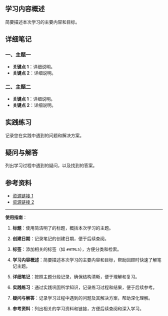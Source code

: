 ## **学习内容概述**

简要描述本次学习的主要内容和目标。

## **详细笔记**

### **一、主题一**

- **关键点 1**：详细说明。
- **关键点 2**：详细说明。

### **二、主题二**

- **关键点 1**：详细说明。
- **关键点 2**：详细说明。

## **实践练习**

记录您在实践中遇到的问题和解决方案。

## **疑问与解答**

列出学习过程中遇到的疑问，以及找到的答案。

## **参考资料**

- [资源链接 1](https://chatgpt.com/c/67401c6f-1e40-8012-b86e-c8f3dfdffc5b#)
- [资源链接 2](https://chatgpt.com/c/67401c6f-1e40-8012-b86e-c8f3dfdffc5b#)

---

**使用指南**：

1. **标题**：使用简洁明了的标题，概括本次学习的主题。
    
2. **创建日期**：记录笔记的创建日期，便于后续查阅。
    
3. **标签**：添加相关的标签（如 `#HTML5`），方便分类和检索。
    
4. **学习内容概述**：简要描述本次学习的主要内容和目标，帮助回顾时快速了解笔记主题。
    
5. **详细笔记**：按照主题分段记录，确保结构清晰，便于理解和复习。
    
6. **实践练习**：通过实践巩固所学知识，记录练习过程和结果，便于后续参考。
    
7. **疑问与解答**：记录学习过程中遇到的问题及其解决方案，帮助深化理解。
    
8. **参考资料**：列出相关的学习资料和链接，方便后续查阅和深入学习。
    
